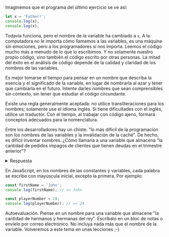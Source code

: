 
Imaginemos que el programa del último ejercicio se ve así:

```javascript
let x = 'Father!';
console.log(x);
console.log(x);
```

Todavía funciona, pero el nombre de la variable ha cambiado a `x`. A la computadora no le importa cómo llamamos a las variables, es una máquina sin emociones, pero a los programadores sí nos importa. Leemos el código mucho más a menudo de lo que lo escribimos. Y no solamente nuestro propio código, sino también el código escrito por otras personas. La mitad del éxito en el análisis de código depende de la calidad y claridad de los nombres de las variables.

Es mejor tomarse el tiempo para pensar en un nombre que describa la esencia y el significado de la variable, en lugar de nombrarla al azar y tener que cambiarla en el futuro. Intente darles nombres que sean comprensibles sin contexto, sin tener que estudiar el código circundante.

Existe una regla generalmente aceptada: no utilice transliteraciones para los nombres; solamente use el idioma inglés. Si tiene dificultades con el inglés, utilice un traductor. Con el tiempo, al trabajar con código ajeno, formará conceptos adecuados para la nomenclatura.

Entre los desarrolladores hay un chiste: "lo más difícil de la programación son los nombres de las variables y la invalidación de la caché". De hecho, es difícil inventar nombres. ¿Cómo llamaría a una variable que almacena "la cantidad de pedidos impagos de clientes que tienen deudas en el trimestre anterior"?

<details>
<summary>Respuesta</summary>

No hay una respuesta correcta y unívoca a esta pregunta. Por ejemplo, se puede utilizar el nombre `unpaidOrdersFromDebtorsInPreviousQuarterCount`.

Este nombre describe bien el contenido de la variable y permite identificar fácilmente su significado en el código. Sin embargo, es demasiado largo y complicado, por lo que es mejor utilizar un nombre más corto, como `unpaidOrdersFromDebtorsCount` o `debtorsUnpaidOrdersCount`. En general, la elección del nombre de la variable depende del contexto de uso.
</details>

En JavaScript, en los nombres de las constantes y variables, cada palabra se escribe con mayúscula inicial, excepto la primera. Por ejemplo:

```javascript
const firstName = 'John';
console.log(firstName); // => John

const playerNumber = 24;
console.log(playerNumber); // => 24
```

Autoevaluación. Piense en un nombre para una variable que almacene "la cantidad de hermanos y hermanas del rey". Escríbalo en un bloc de notas o envíelo por correo electrónico. No incluya nada más que el nombre de la variable. Volveremos a este tema en unas lecciones ;-)

